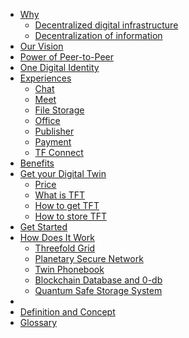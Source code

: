 - [Why](why_home)
  - [Decentralized digital infrastructure](why_infrastructure)
  - [Decentralization of information](why_information)
- [Our Vision](our_vision)
- [Power of Peer-to-Peer](power_of_p2p)
- [One Digital Identity](one_digital_identity)
- [Experiences](experiences)
  - [Chat](twin_chat)
  - [Meet](meet)
  - [File Storage](filestorage)
  - [Office](office)
  - [Publisher](threefold:publisher)
  - [Payment](payment)
  <!--- [Notifications](notifications)-->
  - [TF Connect](threefold:tfconnect)
  <!--- [Threefold Farm Management](threefold_farmer_mgmt)-->
- [Benefits](benefits)
- [Get your Digital Twin](get_your_dt_home)
  - [Price](price)
  - [What is TFT](tft_definition)
  - [How to get TFT](how_to_get_tft)
  - [How to store TFT](how_to_store_tft)
- [Get Started](getting_started)
- [How Does It Work](howdoesitwork)
  - [Threefold Grid](twin_architecture)
  - [Planetary Secure Network](planetary_secure_network)
  - [Twin Phonebook](phonebook)
  - [Blockchain Database and 0-db](bcdb_0db)
  - [Quantum Safe Storage System](qsstoragesystem)
  <!-- [peer2peer fairswap](p2p_swap)-->
- <!--[Roadmap](roadmap)-->
- [Definition and Concept](definition_and_concept)
- [Glossary](threefold:defs)